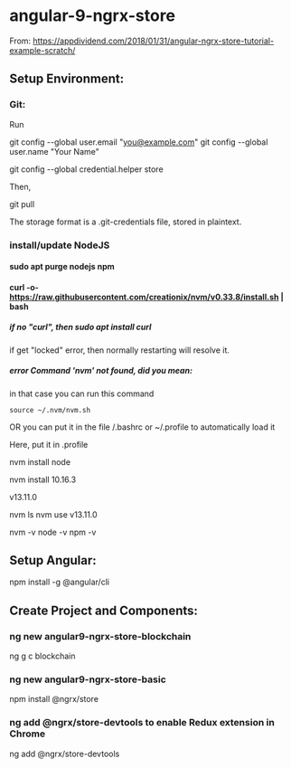 # angular-9-ngrx-store

From: https://appdividend.com/2018/01/31/angular-ngrx-store-tutorial-example-scratch/

## Setup Environment:

### Git:

Run

  git config --global user.email "you@example.com"
  git config --global user.name "Your Name"

git config --global credential.helper store

Then, 

git pull

The storage format is a .git-credentials file, stored in plaintext.

### install/update NodeJS

#### sudo apt purge nodejs npm

#### curl -o- https://raw.githubusercontent.com/creationix/nvm/v0.33.8/install.sh | bash

##### if no "curl", then sudo apt install curl
if get "locked" error, then normally restarting will resolve it.

##### error Command 'nvm' not found, did you mean:

in that case you can run this command

`source ~/.nvm/nvm.sh`

OR you can put it in the file /.bashrc or ~/.profile to automatically load it

Here, put it in .profile



nvm install node

nvm install 10.16.3

v13.11.0

nvm ls
nvm use v13.11.0

nvm -v
node -v
npm -v

## Setup Angular:

npm install -g @angular/cli


## Create Project and Components:

### ng new angular9-ngrx-store-blockchain

ng g c blockchain


### ng new angular9-ngrx-store-basic

npm install @ngrx/store

### ng add @ngrx/store-devtools to enable Redux extension in Chrome

ng add @ngrx/store-devtools










